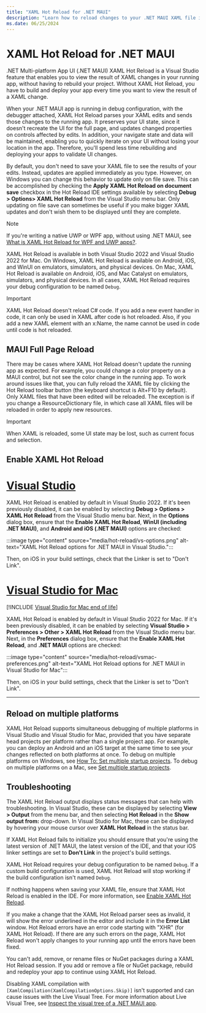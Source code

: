 ```yaml
---
title: "XAML Hot Reload for .NET MAUI"
description: "Learn how to reload changes to your .NET MAUI XAML file instantly on your running app, so you don't have to rebuild your .NET MAUI project after every XAML change."
ms.date: 06/25/2024
---
```


# XAML Hot Reload for .NET MAUI

.NET Multi-platform App UI (.NET MAUI) XAML Hot Reload is a Visual Studio feature that enables you to view the result of XAML changes in your running app, without having to rebuild your project. Without XAML Hot Reload, you have to build and deploy your app every time you want to view the result of a XAML change.

When your .NET MAUI app is running in debug configuration, with the debugger attached, XAML Hot Reload parses your XAML edits and sends those changes to the running app. It preserves your UI state, since it doesn't recreate the UI for the full page, and updates changed properties on controls affected by edits. In addition, your navigate state and data will be maintained, enabling you to quickly iterate on your UI without losing your location in the app. Therefore, you'll spend less time rebuilding and deploying your apps to validate UI changes.

By default, you don't need to save your XAML file to see the results of your edits. Instead, updates are applied immediately as you type. However, on Windows you can change this behavior to update only on file save. This can be accomplished by checking the **Apply XAML Hot Reload on document save** checkbox in the Hot Reload IDE settings available by selecting **Debug > Options> XAML Hot Reload** from the Visual Studio menu bar. Only updating on file save can sometimes be useful if you make bigger XAML updates and don't wish them to be displayed until they are complete.

> [!NOTE]
> If you're writing a native UWP or WPF app, without using .NET MAUI, see [What is XAML Hot Reload for WPF and UWP apps?](/visualstudio/xaml-tools/xaml-hot-reload).

XAML Hot Reload is available in both Visual Studio 2022 and Visual Studio 2022 for Mac. On Windows, XAML Hot Reload is available on Android, iOS, and WinUI on emulators, simulators, and physical devices. On Mac, XAML Hot Reload is available on Android, iOS, and Mac Catalyst on emulators, simulators, and physical devices. In all cases, XAML Hot Reload requires your debug configuration to be named `Debug`.

> [!IMPORTANT]
> XAML Hot Reload doesn't reload C# code. If you add a new event handler in code, it can only be used in XAML after code is hot reloaded. Also, if you add a new XAML element with an x:Name, the name cannot be used in code until code is hot reloaded.

<!-- XAML Hot Reload does work in collaboration with C# Hot Reload, but there's no official doc to link to, to explain the limitations. -->

## MAUI Full Page Reload

There may be cases where XAML Hot Reload doesn't update the running app as expected. For example, you could change a color property on a MAUI control, but not see the color change in the running app. To work around issues like that, you can fully reload the XAML file by clicking the Hot Reload toolbar button (the keyboard shortcut is Alt+F10 by default). Only XAML files that have been edited will be reloaded. The exception is if you change a ResourceDictionary file, in which case all XAML files will be reloaded in order to apply new resources.

> [!IMPORTANT]
> When XAML is reloaded, some UI state may be lost, such as current focus and selection.

## Enable XAML Hot Reload

<!-- markdownlint-disable MD025 -->
# [Visual Studio](#tab/vswin)
<!-- markdownlint-enable MD025 -->

XAML Hot Reload is enabled by default in Visual Studio 2022. If it's been previously disabled, it can be enabled by selecting **Debug > Options > XAML Hot Reload** from the Visual Studio menu bar. Next, in the **Options** dialog box, ensure that the **Enable XAML Hot Reload**, **WinUI (including .NET MAUI)**, and **Android and iOS (.NET MAUI)** options are checked:

:::image type="content" source="media/hot-reload/vs-options.png" alt-text="XAML Hot Reload options for .NET MAUI in Visual Studio.":::

Then, on iOS in your build settings, check that the Linker is set to "Don't Link".

<!-- markdownlint-disable MD025 -->
# [Visual Studio for Mac](#tab/vsmac)
<!-- markdownlint-enable MD025 -->

[!INCLUDE [Visual Studio for Mac end of life](~/includes/vsmac-eol.md)]

XAML Hot Reload is enabled by default in Visual Studio 2022 for Mac. If it's been previously disabled, it can be enabled by selecting **Visual Studio > Preferences > Other > XAML Hot Reload** from the Visual Studio menu bar. Next, in the **Preferences** dialog box, ensure that the **Enable XAML Hot Reload**, and **.NET MAUI** options are checked:

:::image type="content" source="media/hot-reload/vsmac-preferences.png" alt-text="XAML Hot Reload options for .NET MAUI in Visual Studio for Mac":::

Then, on iOS in your build settings, check that the Linker is set to "Don't Link".

---

## Reload on multiple platforms

XAML Hot Reload supports simultaneous debugging of multiple platforms in Visual Studio and Visual Studio for Mac, provided that you have separate head projects per platform rather than a single project app. For example, you can deploy an Android and an iOS target at the same time to see your changes reflected on both platforms at once. To debug on multiple platforms on Windows, see [How To: Set multiple startup projects](/visualstudio/ide/how-to-set-multiple-startup-projects). To debug on multiple platforms on a Mac, see [Set multiple startup projects](/visualstudio/mac/set-startup-projects).

## Troubleshooting

The XAML Hot Reload output displays status messages that can help with troubleshooting. In Visual Studio, these can be displayed by selecting **View > Output** from the menu bar, and then selecting **Hot Reload** in the **Show output from:** drop-down. In Visual Studio for Mac, these can be displayed by hovering your mouse cursor over **XAML Hot Reload** in the status bar.

If XAML Hot Reload fails to initialize you should ensure that you're using the latest version of .NET MAUI, the latest version of the IDE, and that your iOS linker settings are set to **Don't Link** in the project's build settings.

XAML Hot Reload requires your debug configuration to be named `Debug`. If a custom build configuration is used, XAML Hot Reload will stop working if the build configuration isn't named `Debug`.

If nothing happens when saving your XAML file, ensure that XAML Hot Reload is enabled in the IDE. For more information, see [Enable XAML Hot Reload](#enable-xaml-hot-reload).

If you make a change that the XAML Hot Reload parser sees as invalid, it will show the error underlined in the editor and include it in the **Error List** window. Hot Reload errors have an error code starting with "XHR" (for XAML Hot Reload). If there are any such errors on the page, XAML Hot Reload won't apply changes to your running app until the errors have been fixed.

You can't add, remove, or rename files or NuGet packages during a XAML Hot Reload session. If you add or remove a file or NuGet package, rebuild and redeploy your app to continue using XAML Hot Reload.

Disabling XAML compilation with `[XamlCompilation(XamlCompilationOptions.Skip)]` isn't supported and can cause issues with the Live Visual Tree. For more information about Live Visual Tree, see [Inspect the visual tree of a .NET MAUI app](~/user-interface/live-visual-tree.md).

